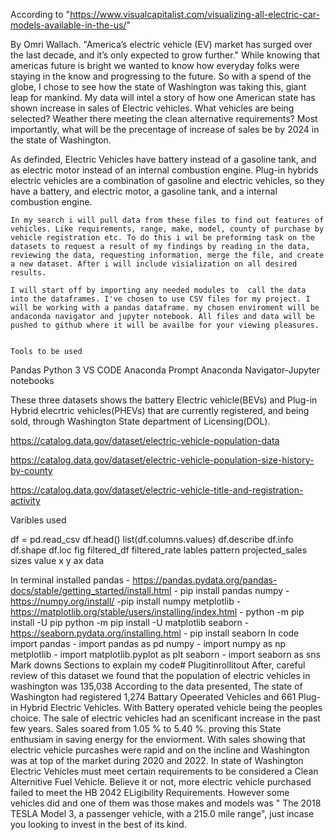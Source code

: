 According to "https://www.visualcapitalist.com/visualizing-all-electric-car-models-available-in-the-us/"

By Omri Wallach. "America’s electric vehicle (EV) market has surged over the last decade, and it’s only expected to grow further." While knowing that americas future is bright we wanted to know how everyday folks were staying in the know and progressing to the future. So with a spend of the globe, I chose to see how the state of Washington was taking this, giant leap for mankind. My data will intel a story of how one American state has shown increase in sales of Electric vehicles. What vehicles are being selected? Weather there meeting the clean alternative requirements? Most importantly, what will be the precentage of increase of sales be by 2024 in the state of Washington.

 As definded, Electric Vehicles have battery instead of a gasoline tank, and as electric motor instead of an internal combustion engine.
Plug-in hybrids electric vehicles are a combination of gasoline and electric vehicles, so they have a battery, and electric motor, a  gasoline tank, and a internal combustion engine. 



    In my search i will pull data from these files to find out features of vehicles. Like requirements, range, make, model, county of purchase by vehicle registration etc. To do this i wil be preforming task on the datasets to request a result of my findings by reading in the data, reviewing the data, requesting information, merge the file, and create a new dataset. After i will include visialization on all desired results. 

    I will start off by importing any needed modules to  call the data into the dataframes. I've chosen to use CSV files for my project. I will be working with a pandas dataframe. my chosen enviroment will be andaconda navigator and jupyter notebook. All files and data will be pushed to github where it will be availbe for your viewing pleasures.


    Tools to be used
Pandas Python 3 VS CODE Anaconda Prompt Anaconda Navigator-Jupyter notebooks

These three datasets shows the battery Electric vehicle(BEVs) and Plug-in Hybrid elecrtric vehicles(PHEVs) that are currently registered, and being sold, through Washington State department of Licensing(DOL).

https://catalog.data.gov/dataset/electric-vehicle-population-data

https://catalog.data.gov/dataset/electric-vehicle-population-size-history-by-county

https://catalog.data.gov/dataset/electric-vehicle-title-and-registration-activity

Varibles used

df = pd.read_csv
df.head()
list(df.columns.values)
df.describe
df.info
df.shape
df.loc
fig
filtered_df
filtered_rate
lables
pattern
projected_sales
sizes
value
x
y
ax
data


In terminal installed pandas - https://pandas.pydata.org/pandas-docs/stable/getting_started/install.html - pip install pandas numpy - https://numpy.org/install/ -pip install numpy metplotlib - https://matplotlib.org/stable/users/installing/index.html - python -m pip install -U pip python -m pip install -U matplotlib seaborn - https://seaborn.pydata.org/installing.html - pip install seaborn In code import pandas - import pandas as pd numpy - import numpy as np metplotlib - import matplotlib.pyplot as plt seaborn - import seaborn as sns Mark downs Sections to explain my code# Plugitinrollitout
After, careful review of this dataset we found that the population of electric vehicles in washington was 135,038
According to the data presented, The state of Washington had registered 1,274 Battary Opeerated Vehicles and 661 Plug-in Hybrid Electric Vehicles. With Battery operated vehicle being the peoples choice.
The sale of electric vehicles had an scenificant increase in the past few years. Sales soared from 1.05 % to 5.40 %. proving this State enthusiam in saving energy for the enviorment.
With sales showing that electric vehicle purcashes were rapid and on the incline and Washington was at top of the market during 2020 and 2022.
In state of Washington Electric Vehicles must meet certain requirements to be considered a Clean Alternitive Fuel Vehicle. Believe it or not, more electric vehicle purchased failed to meet the HB 2042 ELigibility Requirements. However some vehicles did and one of them was those makes and models was " The 2018 TESLA
Model 3, a passenger vehicle, with a 215.0 mile range", just incase you looking to invest in the best of its kind.
